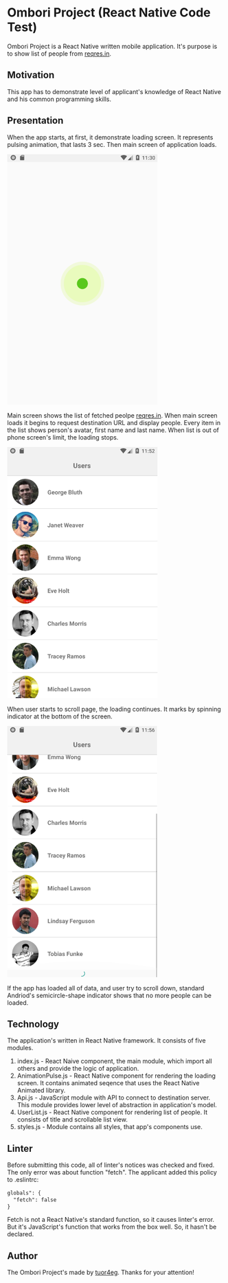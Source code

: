 #  Ombori Project (React Native Code Test)

Ombori Project is a React Native written mobile application. It's purpose is to show list of people from [reqres.in](https://reqres.in/).

## Motivation

This app has to demonstrate level of applicant's knowledge of React Native and his common programming skills.

## Presentation

When the app starts, at first, it demonstrate loading screen. It represents pulsing animation, that lasts 3 sec. Then main screen of application loads.

![Loading Screen](./screenshots/01_loadScreen.png)

Main screen shows the list of fetched peolpe [reqres.in](https://reqres.in/). 
When main screen loads it begins to request destination URL and display people. 
Every item in the list shows person's avatar, first name and last name. 
When list is out of phone screen's limit, the loading stops. 

![Main Screen](./screenshots/02_mainScreen.png)

When user starts to scroll page, the loading continues. It marks by spinning indicator at the bottom of the screen.

![Main Screen Load](./screenshots/03_mainScreen_load.png)

If the app has loaded all of data, and user try to scroll down, standard Andriod's semicircle-shape indicator shows that no more people can be loaded.

## Technology

The application's written in React Native framework. It consists of five modules.
1. index.js - React Naive component, the main module, which import all others and provide the logic of application.
2. AnimationPulse.js - React Native component for rendering the loading screen. It contains animated seqence that uses the React Native Animated library.
3. Api.js - JavaScript module with API to connect to destination server. This module provides lower level of abstraction in application's model.
4. UserList.js - React Native component for rendering list of people. It consists of title and scrollable list view.
5. styles.js -  Module contains all styles, that app's components use.

## Linter

Before submitting this code, all of linter's notices was checked and fixed. The only error was about function "fetch". The applicant added this policy to .eslintrc:
```"javascript
globals": {
  "fetch": false
}
```
Fetch is not a React Native's standard function, so it causes linter's error. But it's JavaScript's function that works from the box well. So, it hasn't be declared.

## Author

The Ombori Project's made by [tuor4eg](https://github.com/tuor4eg). Thanks for your attention!